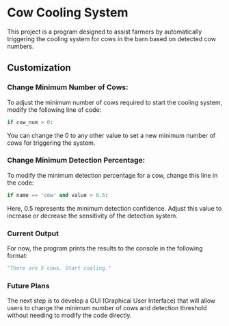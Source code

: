 # Cow Cooling System

This project is a program designed to assist farmers by automatically triggering the cooling system for cows in the barn based on detected cow numbers.

## Customization

### Change Minimum Number of Cows:
To adjust the minimum number of cows required to start the cooling system, modify the following line of code:
```python
if cow_num > 0:
```
You can change the 0 to any other value to set a new minimum number of cows for triggering the system.

### Change Minimum Detection Percentage:
To modify the minimum detection percentage for a cow, change this line in the code:
```python
if name == 'cow' and value > 0.5:
```
Here, 0.5 represents the minimum detection confidence. Adjust this value to increase or decrease the sensitivity of the detection system.

### Current Output
For now, the program prints the results to the console in the following format:
```python
"There are 5 cows. Start cooling."
```
### Future Plans
The next step is to develop a GUI (Graphical User Interface) that will allow users to change the minimum number of cows and detection threshold without needing to modify the code directly.

